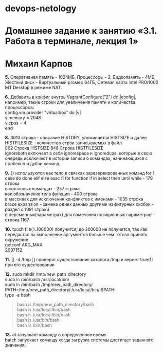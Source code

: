 # devops-netology

# Домашнее задание к занятию «3.1. Работа в терминале, лекция 1»
# Михаил Карпов


**5.** Оперативная память - 1024МБ, Процессоры - 2, Видеопамять - 4МБ, Жесткий диск - Виртуальный размер 64ГБ, Сетевая карта Intel PRO/1000 MT Desktop в режиме NAT.

**6.** Добавить в конфиг внутрь VagrantConfigure("2") do |config|, например, такие строки для увеличения памяти и количества процессоров:  
	config.vm.provider "virtualbox" do |v|  
  		v.memory = 2048  
  		v.cpus = 4  
	end

**8.** 3010 строка - описание HISTORY, упоминается HISTSIZE и далее HISTFILESIZE - количество строк записываемых в файл  
862 Строка HISTSIZE
846 Строка HISTFILESIZE  
ignoreboth включает в себя ignorespace и ignoredups, которые в свою очередь исключают в истории записи о командах, начинающихся с пробелов и дубли команд.

**9.** {} используются
как тело в связках зарезервированных команд for ! case do done elif else esac fi for function if in select then until while - 179 строка   
в составных командах - 257 строка  
как обозначение тела функции - 400 строка  
в массивах для исключения конфликтов с именами - 1035 строка  
brace expansion - замена одних данных другими из фигурных скобок - раздел с 1091 строки  
в переменных(параметрах) для помечания позиционных параметров - строка 1167

**10.** touch file{1..100000} получится, до 300000 не получится, так как передастся на выполнение аргументов больше чем готово  принять окружение   
getconf ARG_MAX  
2097152


**11.** [[ -d /tmp ]] проверит существование каталога /tmp и вернет true(1) при его существовании

**12.** sudo mkdir /tmp/new_path_directory  
sudo ln /bin/bash /usr/local/bin/  
sudo ln /bin/bash /tmp/new_path_directory/  
PATH=/tmp/new_path_directory/:/usr/local/bin/:$PATH  
type -a bash  
>bash is /tmp/new_path_directory/bash  
>bash is /usr/local/bin/bash  
>bash is /usr/local/bin/bash  
>bash is /usr/bin/bash  
>bash is /bin/bash

**13.** at запускает команду в определенное время  
batch запускает команду когда загрузка системы достигает заданного значения.